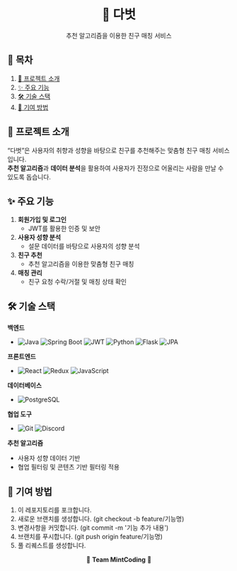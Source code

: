 <div align='center'>
   
   # 🌟 다벗
   추천 알고리즘을 이용한 친구 매칭 서비스
   
</div>


## 📖 목차
1. [📝 프로젝트 소개](#-프로젝트-소개)
2. [✨ 주요 기능](#-주요-기능)
3. [🛠️ 기술 스택](#%EF%B8%8F-기술-스택)
4. [🤝 기여 방법](#-기여-방법)


## 📝 프로젝트 소개

“다벗”은 사용자의 취향과 성향을 바탕으로 친구를 추천해주는 맞춤형 친구 매칭 서비스입니다.  
**추천 알고리즘**과 **데이터 분석**을 활용하여 사용자가 진정으로 어울리는 사람을 만날 수 있도록 돕습니다.

## ✨ 주요 기능

1. **회원가입 및 로그인**  
   - JWT를 활용한 인증 및 보안  
2. **사용자 성향 분석**  
   - 설문 데이터를 바탕으로 사용자의 성향 분석  
3. **친구 추천**  
   - 추천 알고리즘을 이용한 맞춤형 친구 매칭  
4. **매칭 관리**  
   - 친구 요청 수락/거절 및 매칭 상태 확인


## 🛠️ 기술 스택


**백엔드**
- ![Java](https://img.shields.io/badge/Java-007396?style=flat-square&logo=java&logoColor=white)
![Spring Boot](https://img.shields.io/badge/Spring%20Boot-6DB33F?style=flat-square&logo=springboot&logoColor=white)
![JWT](https://img.shields.io/badge/JWT-000000?style=flat-square&logo=jsonwebtokens&logoColor=white)
![Python](https://img.shields.io/badge/Python-3776AB?style=flat-square&logo=python&logoColor=white)
![Flask](https://img.shields.io/badge/Flask-000000?style=flat-square&logo=flask&logoColor=white) 
![JPA](https://img.shields.io/badge/JPA-6DB33F?style=flat-square&logo=hibernate&logoColor=white)

**프론트엔드**
- ![React](https://img.shields.io/badge/React-61DAFB?style=flat-square&logo=react&logoColor=black)
![Redux](https://img.shields.io/badge/Redux-764ABC?style=flat-square&logo=redux&logoColor=white)
![JavaScript](https://img.shields.io/badge/JavaScript-F7DF1E?style=flat-square&logo=javascript&logoColor=black) 

**데이터베이스**
- ![PostgreSQL](https://img.shields.io/badge/PostgreSQL-336791?style=flat-square&logo=postgresql&logoColor=white)

**협업 도구**
- ![Git](https://img.shields.io/badge/Git-F05032?style=flat-square&logo=git&logoColor=white)
![Discord](https://img.shields.io/badge/Discord-5865F2?style=flat-square&logo=discord&logoColor=white)

**추천 알고리즘**
- 사용자 성향 데이터 기반
- 협업 필터링 및 콘텐츠 기반 필터링 적용  

## 🤝 기여 방법

1. 이 레포지토리를 포크합니다.
2. 새로운 브랜치를 생성합니다. (git checkout -b feature/기능명)
3. 변경사항을 커밋합니다. (git commit -m '기능 추가 내용')
4. 브랜치를 푸시합니다. (git push origin feature/기능명)
5. 풀 리퀘스트를 생성합니다.


<div align="center">
   
  🌟 **Team MintCoding** 🌟  
  
</div>

